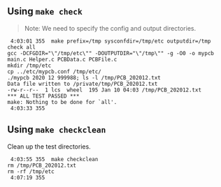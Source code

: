 ## Using `make check`

> Note: We need to specify the config and output directories.

```
 4:03:01 355  make prefix=/tmp sysconfdir=/tmp/etc outputdir=/tmp check all
gcc -DCFGDIR="\"/tmp/etc\"" -DOUTPUTDIR="\"/tmp\"" -g -O0 -o mypcb main.c Helper.c PCBData.c PCBFile.c
mkdir /tmp/etc
cp ../etc/mypcb.conf /tmp/etc/
./mypcb 2020 12 999988; ls -l /tmp/PCB_202012.txt
Data file written to /private/tmp/PCB_202012.txt
-rw-r--r--  1 lcs  wheel  195 Jan 10 04:03 /tmp/PCB_202012.txt
*** ALL TEST PASSED ***
make: Nothing to be done for `all'.
 4:03:33 355 
```

## Using `make checkclean`

Clean up the test directories.

```
 4:03:55 355  make checkclean
rm /tmp/PCB_202012.txt
rm -rf /tmp/etc
 4:07:19 355  
```